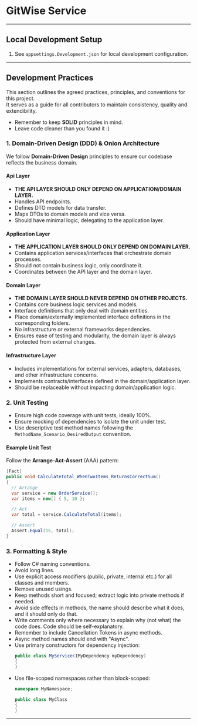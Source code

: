 # GitWise Service

---

## Local Development Setup

1. See `appsettings.Development.json` for local development configuration.

---

## Development Practices

This section outlines the agreed practices, principles, and conventions for this project.  
It serves as a guide for all contributors to maintain consistency, quality and extendibility.

- Remember to keep **SOLID** principles in mind.
- Leave code cleaner than you found it :)

### 1. Domain-Driven Design (DDD) & Onion Architecture

We follow **Domain-Driven Design** principles to ensure our codebase reflects the business domain.

#### **Api Layer**
- **THE API LAYER SHOULD ONLY DEPEND ON APPLICATION/DOMAIN LAYER.**
- Handles API endpoints.
- Defines DTO models for data transfer.
- Maps DTOs to domain models and vice versa.
- Should have minimal logic, delegating to the application layer.

#### **Application Layer**
- **THE APPLICATION LAYER SHOULD ONLY DEPEND ON DOMAIN LAYER.**
- Contains application services/interfaces that orchestrate domain processes.
- Should not contain business logic, only coordinate it.
- Coordinates between the API layer and the domain layer.

#### **Domain Layer**
- **THE DOMAIN LAYER SHOULD NEVER DEPEND ON OTHER PROJECTS.**
- Contains core business logic services and models.
- Interface definitions that only deal with domain entities.
- Place domain/externally implemented interface definitions in the corresponding folders.
- No infrastructure or external frameworks dependencies.
- Ensures ease of testing and modularity, the domain layer is always protected from external changes.

#### **Infrastructure Layer**
- Includes implementations for external services, adapters, databases, and other infrastructure concerns.
- Implements contracts/interfaces defined in the domain/application layer.
- Should be replaceable without impacting domain/application logic.

### 2. Unit Testing

- Ensure high code coverage with unit tests, ideally 100%.
- Ensure mocking of dependencies to isolate the unit under test.
- Use descriptive test method names following the `MethodName_Scenario_DesiredOutput` convention.

#### Example Unit Test
Follow the **Arrange-Act-Assert** (AAA) pattern:
```csharp
[Fact]
public void CalculateTotal_WhenTwoItems_ReturnsCorrectSum()
{
  // Arrange
  var service = new OrderService();
  var items = new[] { 5, 10 };

  // Act
  var total = service.CalculateTotal(items);

  // Assert
  Assert.Equal(15, total);
}
```

### 3. Formatting & Style

- Follow C# naming conventions.
- Avoid long lines.
- Use explicit access modifiers (public, private, internal etc.) for all classes and members.
- Remove unused usings.
- Keep methods short and focused; extract logic into private methods if needed.
- Avoid side effects in methods, the name should describe what it does, and it should only do that.
- Write comments only where necessary to explain why (not what) the code does. Code should be self-explanatory.
- Remember to include Cancellation Tokens in async methods.
- Async method names should end with "Async".
- Use primary constructors for dependency injection:
    ```csharp
    public class MyService(IMyDependency myDependency)
    {
    }
    ```
- Use file-scoped namespaces rather than block-scoped:
    ```csharp
    namespace MyNamespace;
    
    public class MyClass
    {
    }
    ```
---
